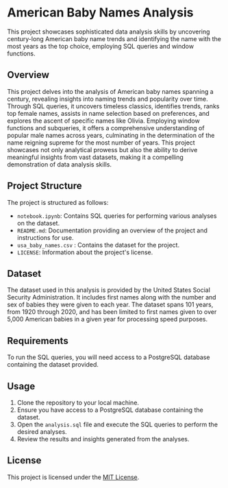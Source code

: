 # American Baby Names Analysis

This project showcases sophisticated data analysis skills by uncovering century-long American baby name trends and identifying the name with the most years as the top choice, employing SQL queries and window functions.

## Overview

This project delves into the analysis of American baby names spanning a century, revealing insights into naming trends and popularity over time. Through SQL queries, it uncovers timeless classics, identifies trends, ranks top female names, assists in name selection based on preferences, and explores the ascent of specific names like Olivia. Employing window functions and subqueries, it offers a comprehensive understanding of popular male names across years, culminating in the determination of the name reigning supreme for the most number of years. This project showcases not only analytical prowess but also the ability to derive meaningful insights from vast datasets, making it a compelling demonstration of data analysis skills.

## Project Structure

The project is structured as follows:

- `notebook.ipynb`: Contains SQL queries for performing various analyses on the dataset.
- `README.md`: Documentation providing an overview of the project and instructions for use.
- `usa_baby_names.csv` : Contains the dataset for the project.
- `LICENSE`: Information about the project's license.

## Dataset

The dataset used in this analysis is provided by the United States Social Security Administration. It includes first names along with the number and sex of babies they were given to each year. The dataset spans 101 years, from 1920 through 2020, and has been limited to first names given to over 5,000 American babies in a given year for processing speed purposes.

## Requirements

To run the SQL queries, you will need access to a PostgreSQL database containing the dataset provided.

## Usage

1. Clone the repository to your local machine.
2. Ensure you have access to a PostgreSQL database containing the dataset.
3. Open the `analysis.sql` file and execute the SQL queries to perform the desired analyses.
4. Review the results and insights generated from the analyses.

## License

This project is licensed under the [MIT License](LICENSE).


